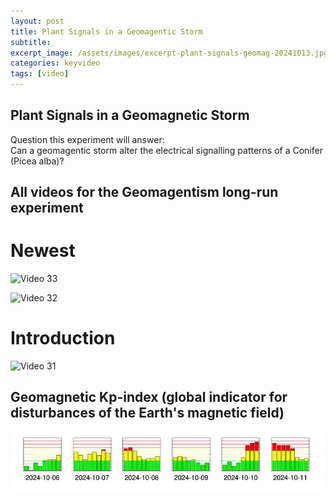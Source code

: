 ```yaml
---
layout: post
title: Plant Signals in a Geomagentic Storm
subtitle: 
excerpt_image: /assets/images/excerpt-plant-signals-geomag-20241013.jpg
categories: keyvideo
tags: [video]
---
```


## Plant Signals in a Geomagnetic Storm 
Question this experiment will answer:  
Can a geomagentic storm alter the electrical signalling patterns of a Conifer (Picea alba)?
  

## All videos for the Geomagentism long-run experiment

# Newest  
![Video 33](https://youtu.be/V9XIdEd4WZY)  

![Video 32](https://youtu.be/YxRXxnekUQo)  

# Introduction  
![Video 31](https://youtu.be/NXxLGXdeZsM)  



## Geomagnetic Kp-index (global indicator for disturbances of the Earth's magnetic field)
![](/assets/images/geomag-Kp-early-October-2024-Screenshot_2024-11-10_07-15-26.jpg)
